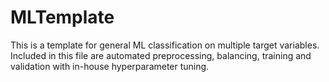 # MLTemplate
This is a template for general ML classification on multiple target variables. 
Included in this file are automated preprocessing, balancing, training and validation with in-house hyperparameter tuning.

